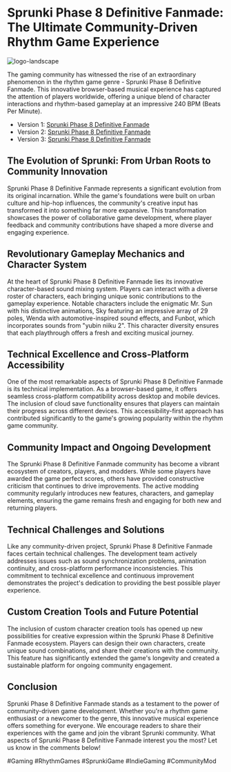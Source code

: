 # Sprunki Phase 8 Definitive Fanmade: The Ultimate Community-Driven Rhythm Game Experience

![logo-landscape](https://github.com/user-attachments/assets/1ffa388c-6d44-41bf-a25e-257a6c5d1813)


The gaming community has witnessed the rise of an extraordinary phenomenon in the rhythm game genre - Sprunki Phase 8 Definitive Fanmade. This innovative browser-based musical experience has captured the attention of players worldwide, offering a unique blend of character interactions and rhythm-based gameplay at an impressive 240 BPM (Beats Per Minute).

- Version 1: [Sprunki Phase 8 Definitive Fanmade](https://sprunki-incredibox.org/game/sprunki-phase-8-definitive-fanmade)
- Version 2: [Sprunki Phase 8 Definitive Fanmade](https://sprunki.la/game/sprunki-phase-8-definitive-fanmade)
- Version 3: [Sprunki Phase 8 Definitive Fanmade](https://scrunkly.org/game/sprunki-phase-8-definitive-fanmade)

## The Evolution of Sprunki: From Urban Roots to Community Innovation

Sprunki Phase 8 Definitive Fanmade represents a significant evolution from its original incarnation. While the game's foundations were built on urban culture and hip-hop influences, the community's creative input has transformed it into something far more expansive. This transformation showcases the power of collaborative game development, where player feedback and community contributions have shaped a more diverse and engaging experience.

## Revolutionary Gameplay Mechanics and Character System

At the heart of Sprunki Phase 8 Definitive Fanmade lies its innovative character-based sound mixing system. Players can interact with a diverse roster of characters, each bringing unique sonic contributions to the gameplay experience. Notable characters include the enigmatic Mr. Sun with his distinctive animations, Sky featuring an impressive array of 29 poles, Wenda with automotive-inspired sound effects, and Funbot, which incorporates sounds from "yubin niiku 2". This character diversity ensures that each playthrough offers a fresh and exciting musical journey.

## Technical Excellence and Cross-Platform Accessibility

One of the most remarkable aspects of Sprunki Phase 8 Definitive Fanmade is its technical implementation. As a browser-based game, it offers seamless cross-platform compatibility across desktop and mobile devices. The inclusion of cloud save functionality ensures that players can maintain their progress across different devices. This accessibility-first approach has contributed significantly to the game's growing popularity within the rhythm game community.

## Community Impact and Ongoing Development

The Sprunki Phase 8 Definitive Fanmade community has become a vibrant ecosystem of creators, players, and modders. While some players have awarded the game perfect scores, others have provided constructive criticism that continues to drive improvements. The active modding community regularly introduces new features, characters, and gameplay elements, ensuring the game remains fresh and engaging for both new and returning players.

## Technical Challenges and Solutions

Like any community-driven project, Sprunki Phase 8 Definitive Fanmade faces certain technical challenges. The development team actively addresses issues such as sound synchronization problems, animation continuity, and cross-platform performance inconsistencies. This commitment to technical excellence and continuous improvement demonstrates the project's dedication to providing the best possible player experience.

## Custom Creation Tools and Future Potential

The inclusion of custom character creation tools has opened up new possibilities for creative expression within the Sprunki Phase 8 Definitive Fanmade ecosystem. Players can design their own characters, create unique sound combinations, and share their creations with the community. This feature has significantly extended the game's longevity and created a sustainable platform for ongoing community engagement.

## Conclusion

Sprunki Phase 8 Definitive Fanmade stands as a testament to the power of community-driven game development. Whether you're a rhythm game enthusiast or a newcomer to the genre, this innovative musical experience offers something for everyone. We encourage readers to share their experiences with the game and join the vibrant Sprunki community. What aspects of Sprunki Phase 8 Definitive Fanmade interest you the most? Let us know in the comments below!

#Gaming #RhythmGames #SprunkiGame #IndieGaming #CommunityMod
